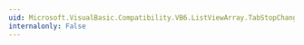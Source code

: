 ```yaml
---
uid: Microsoft.VisualBasic.Compatibility.VB6.ListViewArray.TabStopChanged
internalonly: False
---
```

